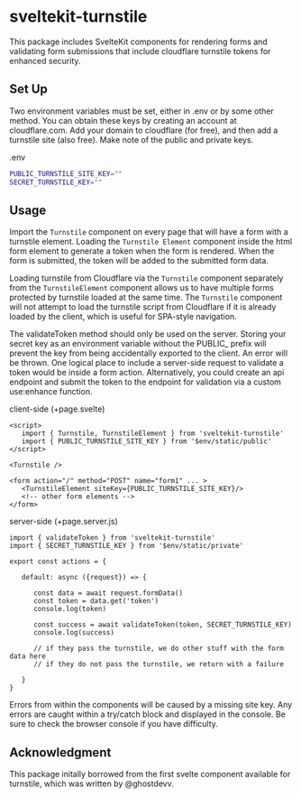 # sveltekit-turnstile

This package includes SvelteKit components for rendering forms and validating form submissions that include cloudflare turnstile tokens for enhanced security.

## Set Up

Two environment variables must be set, either in .env or by some other method.  You can obtain these keys by creating an account at cloudflare.com.  Add your domain to cloudflare (for free), and then add a turnstile site (also free).  Make note of the public and private keys.

.env

```bash
PUBLIC_TURNSTILE_SITE_KEY=""
SECRET_TURNSTILE_KEY=""

```

## Usage

Import the `Turnstile` component on every page that will have a form with a turnstile element.  Loading the `Turnstile Element` component inside the html form element to generate a token when the form is rendered.  When the form is submitted, the token will be added to the submitted form data.

Loading turnstile from Cloudflare via the `Turnstile` component separately from the `TurnstileElement` component allows us to have multiple forms protected by turnstile loaded at the same time.  The `Turnstile` component will not attempt to load the turnstile script from Cloudflare if it is already loaded by the client, which is useful for SPA-style navigation.

The validateToken method should only be used on the server.  Storing your secret key as an environment variable without the PUBLIC_ prefix will prevent the key from being accidentally exported to the client.  An error will be thrown.  One logical place to include a server-side request to validate a token would be inside a form action.  Alternatively, you could create an api endpoint and submit the token to the endpoint for validation via a custom use:enhance function.

client-side (+page.svelte)

```svelte
<script>
   import { Turnstile, TurnstileElement } from 'sveltekit-turnstile'
   import { PUBLIC_TURNSTILE_SITE_KEY } from '$env/static/public'
</script>

<Turnstile />

<form action="/" method="POST" name="form1" ... >
   <TurnstileElement siteKey={PUBLIC_TURNSTILE_SITE_KEY}/>
   <!-- other form elements -->
</form>

```

server-side (+page.server.js)

```svelte
import { validateToken } from 'sveltekit-turnstile'
import { SECRET_TURNSTILE_KEY } from '$env/static/private'

export const actions = {

   default: async ({request}) => {

      const data = await request.formData()
      const token = data.get('token')
      console.log(token)

      const success = await validateToken(token, SECRET_TURNSTILE_KEY)
      console.log(success)

      // if they pass the turnstile, we do other stuff with the form data here
      // if they do not pass the turnstile, we return with a failure

   }
}

```

Errors from within the components will be caused by a missing site key.  Any errors are caught within a try/catch block and displayed in the console.  Be sure to check the browser console if you have difficulty.

## Acknowledgment

This package initally borrowed from the first svelte component available for turnstile, which was written by @ghostdevv.
